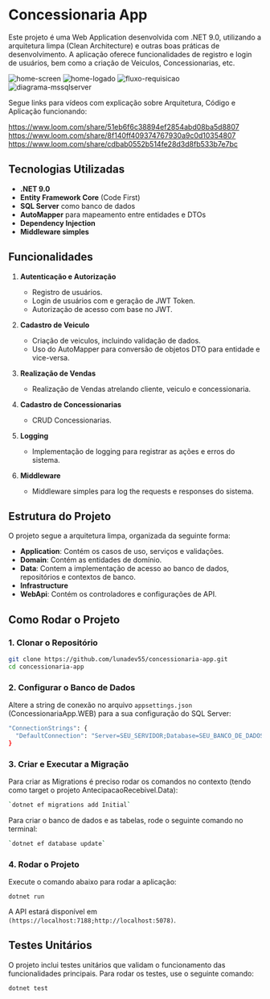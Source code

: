 # Concessionaria App

Este projeto é uma Web Application desenvolvida com .NET 9.0, utilizando a arquitetura limpa (Clean Architecture) e outras boas práticas de desenvolvimento. A aplicação oferece funcionalidades de registro e login de usuários, bem como a criação de Veiculos, Concessionarias, etc.

![home-screen](https://github.com/user-attachments/assets/a1582fca-be35-4754-9d5b-82dd940fd5fb)
![home-logado](https://github.com/user-attachments/assets/1b165ac3-640e-45d7-8d0b-451e9b802f9e)
![fluxo-requisicao](https://github.com/user-attachments/assets/ea7edad9-312b-4797-b948-c6b13a9a3aef)
![diagrama-mssqlserver](https://github.com/user-attachments/assets/e339294e-f7a5-486a-a755-6a6435560c3e)

Segue links para vídeos com explicação sobre Arquitetura, Código e Aplicação funcionando:

https://www.loom.com/share/51eb6f6c38894ef2854abd08ba5d8807
https://www.loom.com/share/8f140ff409374767930a9c0d10354807
https://www.loom.com/share/cdbab0552b514fe28d3d8fb533b7e7bc

## Tecnologias Utilizadas

- **.NET 9.0**
- **Entity Framework Core** (Code First)
- **SQL Server** como banco de dados
- **AutoMapper** para mapeamento entre entidades e DTOs
- **Dependency Injection**
- **Middleware simples**

## Funcionalidades

1. **Autenticação e Autorização**
   - Registro de usuários.
   - Login de usuários com e geração de JWT Token.
   - Autorização de acesso com base no JWT.

2. **Cadastro de Veiculo**
   - Criação de veiculos, incluindo validação de dados.
   - Uso do AutoMapper para conversão de objetos DTO para entidade e vice-versa.

3. **Realização de Vendas**
   - Realização de Vendas atrelando cliente, veiculo e concessionaria.

4. **Cadastro de Concessionarias**
   - CRUD Concessionarias.

6. **Logging**
   - Implementação de logging para registrar as ações e erros do sistema.

7. **Middleware**
   - Middleware simples para log the requests e responses do sistema.

## Estrutura do Projeto

O projeto segue a arquitetura limpa, organizada da seguinte forma:

- **Application**: Contém os casos de uso, serviços e validações.
- **Domain**: Contém as entidades de domínio.
- **Data**: Contem a implementação de acesso ao banco de dados, repositórios e contextos de banco.
- **Infrastructure**
- **WebApi**: Contém os controladores e configurações de API.

## Como Rodar o Projeto

### 1. Clonar o Repositório

```bash
git clone https://github.com/lunadev55/concessionaria-app.git
cd concessionaria-app
```

### 2. Configurar o Banco de Dados 

Altere a string de conexão no arquivo `appsettings.json` (ConcessionariaApp.WEB) para a sua configuração do SQL Server:

```bash
"ConnectionStrings": {
  "DefaultConnection": "Server=SEU_SERVIDOR;Database=SEU_BANCO_DE_DADOS;User Id=SEU_USUARIO;Password=SUA_SENHA;"
}
```

### 3. Criar e Executar a Migração

Para criar as Migrations é preciso rodar os comandos no contexto (tendo como target o projeto AntecipacaoRecebivel.Data):

```bash
`dotnet ef migrations add Initial`
```

Para criar o banco de dados e as tabelas, rode o seguinte comando no terminal:

```bash
`dotnet ef database update`

```

### 4. Rodar o Projeto

Execute o comando abaixo para rodar a aplicação:

`dotnet run`

A API estará disponível em `(https://localhost:7188;http://localhost:5078)`.

## **Testes Unitários**

O projeto inclui testes unitários que validam o funcionamento das funcionalidades principais. Para rodar os testes, use o seguinte comando:

`dotnet test`
